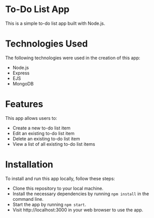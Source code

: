 # To-Do List App
This is a simple to-do list app built with Node.js.

# Technologies Used
The following technologies were used in the creation of this app:

- Node.js
- Express
- EJS
- MongoDB

# Features
This app allows users to:

- Create a new to-do list item
- Edit an existing to-do list item
- Delete an existing to-do list item
- View a list of all existing to-do list items

# Installation
To install and run this app locally, follow these steps:

- Clone this repository to your local machine.
- Install the necessary dependencies by running `npm install` in the command line.
- Start the app by running `npm start`.
- Visit http://localhost:3000 in your web browser to use the app.
